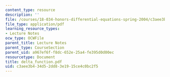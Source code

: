 ```yaml
---
content_type: resource
description: ''
file: /courses/18-034-honors-differential-equations-spring-2004/c3aee3b434d52dd83e1915ce4c0bc2f5_delta_function.pdf
file_type: application/pdf
learning_resource_types:
- Lecture Notes
ocw_type: OCWFile
parent_title: Lecture Notes
parent_type: CourseSection
parent_uid: a967ef6f-f8dc-652e-25a4-fe395d0d00ec
resourcetype: Document
title: delta_function.pdf
uid: c3aee3b4-34d5-2dd8-3e19-15ce4c0bc2f5
---
```

